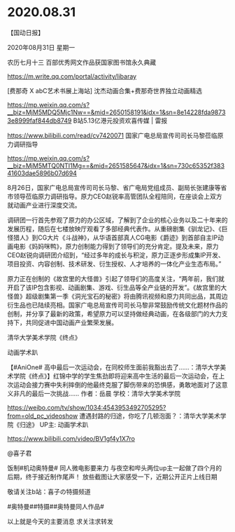 # 2020.08.31


【国动日报】

​2020年08月31日  星期一

农历七月十三
百部优秀网文作品获国家图书馆永久典藏

https://m.write.qq.com/portal/activity/libaray


[费那奇 X abC艺术书展上海站] 沈杰动画合集+费那奇世界独立动画精选

https://mp.weixin.qq.com/s?__biz=MjM5MDQ5Mjc1Nw==&mid=2650158191&idx=1&sn=8e14228fda98733e8999faf844db8749
B站5.13亿港元投资欢喜传媒 | 雷报

https://www.bilibili.com/read/cv7420071
国家广电总局宣传司司长马黎莅临原力调研指导

https://mp.weixin.qq.com/s?__biz=MjM5MTQ0NTI1Mg==&mid=2651585647&idx=1&sn=730c65352f38341603dae5896b07d694

8月26日，国家广电总局宣传司司长马黎、省广电局党组成员、副局长张建康等省市领导莅临原力调研指导。原力CEO赵锐率高管团队全程陪同，在座谈会上双方就动画产业进行深度交流。

调研团一行首先参观了原力的办公区域，了解到了企业的核心业务以及二十年来的发展历程，随后在七楼放映厅观看了多部经典代表作。从重磅剧集《驯龙记》、《巨怪猎人》到CG大片《斗战神》，从华语首部真人CG电影《爵迹》到首部自主IP动画电影《妈妈咪鸭》，原力创制能力得到了领导们的充分肯定。提及未来，原力CEO赵锐向调研团介绍到，“经过多年的成长与积淀，原力正逐步形成集IP开发、项目投资、内容创制、技术研发、衍生授权、人才培养的一体化产业生态布局。”

原力正在创制的《故宫里的大怪兽》引起了领导们的高度关注，“两年前，我们就开启了该IP包含影视、动画剧集、游戏、衍生品等全产业链的开发”。《故宫里的大怪兽》超级剧集第一季《洞光宝石的秘密》将由腾讯视频和原力共同出品，其周边衍生品也已陆续亮相。国家广电总局宣传司司长马黎非常鼓励传统文化题材作品的创制，并分享了最新的政策，希望原力可以坚持做经典动画，在各级部门的大力支持下，共同促进中国动画产业繁荣发展。


清华大学美术学院《终点》

动画学术趴         

【#AniOne# 高中最后一次运动会，在同校师生面前我豁出去了……：清华大学美术学院《终点》】红锦中学的学生焦劲即将迎来高中生活的最后一次运动会，在上次运动会接力赛中失利摔倒的他最终克服了脚伤带来的恐惧感，勇敢地面对了这意义非凡的最后一次挑战…… 
作者：岳晨
学校：清华大学美术学院

https://weibo.com/tv/show/1034:4543953492705295?from=old_pc_videoshow
遭遇封路的归途，你吃了几顿泡面？：清华大学美术学院《归途》 UP主: 动画学术趴

https://www.bilibili.com/video/BV1gf4y1X7ro


@喜子君                            

饭制#机动奥特曼# 同人微电影要来力
与夜空和哔头两位up主一起做了四个月的后期，终于接近制作尾声！
放些截图让大家感受一下，近期公开正片上线日期

敬请关注b站：喜子の特摄频道

#奥特曼##特摄##奥特曼同人作品#



以上就是今天的主要消息
求关注求转发



